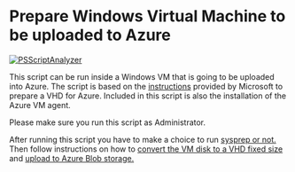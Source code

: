 # Prepare Windows Virtual Machine to be uploaded to Azure

[![PSScriptAnalyzer](https://github.com/BJD1997/Prepare-VM-for-Azure/actions/workflows/powershell.yml/badge.svg)](https://github.com/BJD1997/Prepare-VM-for-Azure/actions/workflows/powershell.yml)

This script can be run inside a Windows VM that is going to be uploaded into Azure. 
The script is based on the [instructions](https://docs.microsoft.com/en-us/azure/virtual-machines/windows/prepare-for-upload-vhd-image) provided by Microsoft to prepare a VHD for Azure. Included in this script is also the installation of the Azure VM agent. 

Please make sure you run this script as Administrator.

After running this script you have to make a choice to run [sysprep or not.](https://docs.microsoft.com/en-us/azure/virtual-machines/windows/prepare-for-upload-vhd-image#determine-when-to-use-sysprep)
Then follow instructions on how to [convert the VM disk to a VHD fixed size](https://docs.microsoft.com/en-us/azure/virtual-machines/windows/prepare-for-upload-vhd-image#convert-the-virtual-disk-to-a-fixed-size-vhd) and [upload to Azure Blob storage.](https://docs.microsoft.com/en-us/azure/devtest-labs/devtest-lab-upload-vhd-using-storage-explorer)
